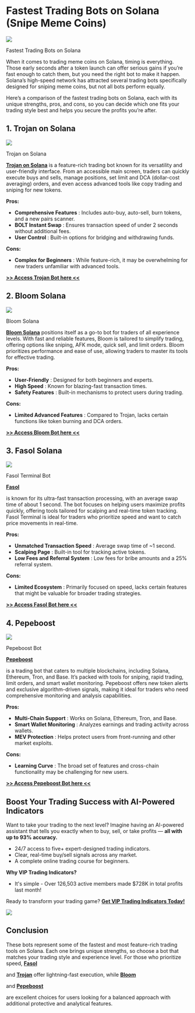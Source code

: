 # Fastest Trading Bots on Solana (Snipe Meme Coins)

![](https://miro.medium.com/v2/1*dDjxWb36_Jn5NzCkN0NgWQ.png)

Fastest Trading Bots on Solana

When it comes to trading meme coins on Solana, timing is everything. Those early seconds after a token launch can offer serious gains if you’re fast enough to catch them, but you need the right bot to make it happen. Solana’s high-speed network has attracted several trading bots specifically designed for sniping meme coins, but not all bots perform equally.

Here’s a comparison of the fastest trading bots on Solana, each with its unique strengths, pros, and cons, so you can decide which one fits your trading style best and helps you secure the profits you’re after.

## 1. Trojan on Solana

![](https://miro.medium.com/v2/1*aTFN4aLtoevIEoKWDxtLSA.png)

Trojan on Solana

[**Trojan on Solana**](https://t.me/solana_trojanbot?start=r-corokere)
is a feature-rich trading bot known for its versatility and user-friendly interface. From an accessible main screen, traders can quickly execute buys and sells, manage positions, set limit and DCA (dollar-cost averaging) orders, and even access advanced tools like copy trading and sniping for new tokens.

**Pros:**

* **Comprehensive Features**
  : Includes auto-buy, auto-sell, burn tokens, and a new pairs scanner.
* **BOLT Instant Swap**
  : Ensures transaction speed of under 2 seconds without additional fees.
* **User Control**
  : Built-in options for bridging and withdrawing funds.

**Cons:**

* **Complex for Beginners**
  : While feature-rich, it may be overwhelming for new traders unfamiliar with advanced tools.

[**>> Access Trojan Bot here <<**](https://t.me/solana_trojanbot?start=r-corokere)

## 2. Bloom Solana

![](https://miro.medium.com/v2/1*UoExTuv-_-xY8wKaMUy8WQ.png)

Bloom Solana

[**Bloom Solana**](https://t.me/BloomSolana_bot?start=ref_PLV30K0ALA)
positions itself as a go-to bot for traders of all experience levels. With fast and reliable features, Bloom is tailored to simplify trading, offering options like sniping, AFK mode, quick sell, and limit orders. Bloom prioritizes performance and ease of use, allowing traders to master its tools for effective trading.

**Pros:**

* **User-Friendly**
  : Designed for both beginners and experts.
* **High Speed**
  : Known for blazing-fast transaction times.
* **Safety Features**
  : Built-in mechanisms to protect users during trading.

**Cons:**

* **Limited Advanced Features**
  : Compared to Trojan, lacks certain functions like token burning and DCA orders.

[**>> Access Bloom Bot here <<**](https://t.me/BloomSolana_bot?start=ref_PLV30K0ALA)

## 3. Fasol Solana

![](https://miro.medium.com/v2/1*MIg3MvdWjMppDOOzDtktKw.png)

Fasol Terminal Bot

[**Fasol**](https://t.me/fasol_robot?start=ref_corokere)

is known for its ultra-fast transaction processing, with an average swap time of about 1 second. The bot focuses on helping users maximize profits quickly, offering tools tailored for scalping and real-time token tracking. Fasol Terminal is ideal for traders who prioritize speed and want to catch price movements in real-time.

**Pros:**

* **Unmatched Transaction Speed**
  : Average swap time of ~1 second.
* **Scalping Page**
  : Built-in tool for tracking active tokens.
* **Low Fees and Referral System**
  : Low fees for bribe amounts and a 25% referral system.

**Cons:**

* **Limited Ecosystem**
  : Primarily focused on speed, lacks certain features that might be valuable for broader trading strategies.

[**>> Access Fasol Bot here <<**](https://t.me/fasol_robot?start=ref_corokere)

## 4. Pepeboost

![](https://miro.medium.com/v2/1*TTjfMsqxyuzcHNIGNxUk9g.png)

Pepeboost Bot

[**Pepeboost**](https://t.me/pepeboost_sol_bot?start=ref_08u3no)

is a trading bot that caters to multiple blockchains, including Solana, Ethereum, Tron, and Base. It’s packed with tools for sniping, rapid trading, limit orders, and smart wallet monitoring. Pepeboost offers new token alerts and exclusive algorithm-driven signals, making it ideal for traders who need comprehensive monitoring and analysis capabilities.

**Pros:**

* **Multi-Chain Support**
  : Works on Solana, Ethereum, Tron, and Base.
* **Smart Wallet Monitoring**
  : Analyzes earnings and trading activity across wallets.
* **MEV Protection**
  : Helps protect users from front-running and other market exploits.

**Cons:**

* **Learning Curve**
  : The broad set of features and cross-chain functionality may be challenging for new users.

[**>> Access Pepeboost Bot here <<**](https://t.me/pepeboost_sol_bot?start=ref_08u3no)

## Boost Your Trading Success with AI-Powered Indicators

Want to take your trading to the next level? Imagine having an AI-powered assistant that tells you exactly when to buy, sell, or take profits —
**all with up to 93% accuracy.**

* 24/7 access to five+ expert-designed trading indicators.
* Clear, real-time buy/sell signals across any market.
* A complete online trading course for beginners.

**Why VIP Trading Indicators?**

* It's simple - Over 126,503 active members made $728K in total profits last month!

Ready to transform your trading game?
[**Get VIP Trading Indicators Today!**](https://vipindicators.xyz)

![](https://vipindicators.xyz/4.png)

## Conclusion

These bots represent some of the fastest and most feature-rich trading tools on Solana. Each one brings unique strengths, so choose a bot that matches your trading style and experience level. For those who prioritize speed,
[**Fasol**](https://t.me/fasol_robot?start=ref_corokere)

and
[**Trojan**](https://t.me/solana_trojanbot?start=r-corokere)
offer lightning-fast execution, while
[**Bloom**](https://t.me/BloomSolana_bot?start=ref_PLV30K0ALA)

and
[**Pepeboost**](https://t.me/pepeboost_sol_bot?start=ref_08u3no)

are excellent choices for users looking for a balanced approach with additional protective and analytical features.